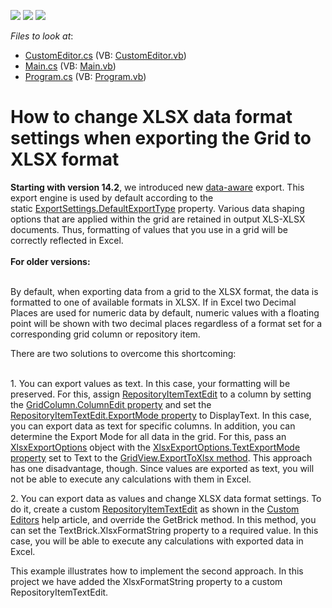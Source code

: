 <!-- default badges list -->
![](https://img.shields.io/endpoint?url=https://codecentral.devexpress.com/api/v1/VersionRange/128626237/23.1.2%2B)
[![](https://img.shields.io/badge/Open_in_DevExpress_Support_Center-FF7200?style=flat-square&logo=DevExpress&logoColor=white)](https://supportcenter.devexpress.com/ticket/details/E3733)
[![](https://img.shields.io/badge/📖_How_to_use_DevExpress_Examples-e9f6fc?style=flat-square)](https://docs.devexpress.com/GeneralInformation/403183)
<!-- default badges end -->
<!-- default file list -->
*Files to look at*:

* [CustomEditor.cs](./CS/WindowsApplication3/CustomEditor.cs) (VB: [CustomEditor.vb](./VB/WindowsApplication3/CustomEditor.vb))
* [Main.cs](./CS/WindowsApplication3/Main.cs) (VB: [Main.vb](./VB/WindowsApplication3/Main.vb))
* [Program.cs](./CS/WindowsApplication3/Program.cs) (VB: [Program.vb](./VB/WindowsApplication3/Program.vb))
<!-- default file list end -->
# How to change XLSX data format settings when exporting the Grid to XLSX format


<p><strong>Starting with version 14.2</strong>, we introduced new <a href="https://documentation.devexpress.com/#WindowsForms/CustomDocument17733">data-aware</a> export. This export engine is used by default according to the static <a href="https://documentation.devexpress.com/#CoreLibraries/DevExpressExportExportSettings_DefaultExportTypetopic">ExportSettings.DefaultExportType</a> property. Various data shaping options that are applied within the grid are retained in output XLS-XLSX documents. Thus, formatting of values that you use in a grid will be correctly reflected in Excel. <br /><br /><strong>For older versions:</strong></p>
<p><br />By default, when exporting data from a grid to the XLSX format, the data is formatted to one of available formats in XLSX. If in Excel two Decimal Places are used for numeric data by default, numeric values with a floating point will be shown with two decimal places regardless of a format set for a corresponding grid column or repository item.</p>
<p>There are two solutions to overcome this shortcoming:</p>
<p><br /> 1. You can export values as text. In this case, your formatting will be preserved. For this, assign <a href="http://documentation.devexpress.com/#WindowsForms/clsDevExpressXtraEditorsRepositoryRepositoryItemTextEdittopic"><u>RepositoryItemTextEdit</u></a> to a column by setting the <a href="http://documentation.devexpress.com/#WindowsForms/DevExpressXtraGridColumnsGridColumn_ColumnEdittopic"><u>GridColumn.ColumnEdit property</u></a> and set the <a href="http://documentation.devexpress.com/#WindowsForms/DevExpressXtraEditorsRepositoryRepositoryItem_ExportModetopic"><u>RepositoryItemTextEdit.ExportMode property</u></a> to DisplayText. In this case, you can export data as text for specific columns. In addition, you can determine the Export Mode for all data in the grid. For this, pass an <a href="http://documentation.devexpress.com/#CoreLibraries/clsDevExpressXtraPrintingXlsxExportOptionstopic"><u>XlsxExportOptions</u></a> object with the <a href="http://documentation.devexpress.com/#CoreLibraries/DevExpressXtraPrintingXlsExportOptionsBase_TextExportModetopic"><u>XlsxExportOptions.TextExportMode property</u></a> set to Text to the <a href="http://documentation.devexpress.com/#WindowsForms/DevExpressXtraGridViewsBaseBaseView_ExportToXlsxtopic915"><u>GridView.ExportToXlsx method</u></a>. This approach has one disadvantage, though. Since values are exported as text, you will not be able to execute any calculations with them in Excel.</p>
<p>2. You can export data as values and change XLSX data format settings. To do it, create a custom <a href="http://documentation.devexpress.com/#WindowsForms/clsDevExpressXtraEditorsRepositoryRepositoryItemTextEdittopic"><u>RepositoryItemTextEdit</u></a> as shown in the <a href="http://documentation.devexpress.com/#WindowsForms/CustomDocument4716"><u>Custom Editors</u></a> help article, and override the GetBrick method. In this method, you can set the TextBrick.XlsxFormatString property to a required value. In this case, you will be able to execute any calculations with exported data in Excel.</p>
<p>This example illustrates how to implement the second approach. In this project we have added the XlsxFormatString property to a custom RepositoryItemTextEdit.</p>

<br/>


